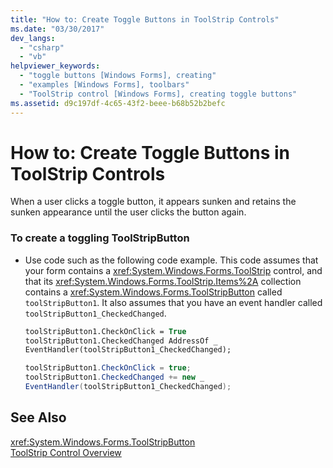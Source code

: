 ```yaml
---
title: "How to: Create Toggle Buttons in ToolStrip Controls"
ms.date: "03/30/2017"
dev_langs: 
  - "csharp"
  - "vb"
helpviewer_keywords: 
  - "toggle buttons [Windows Forms], creating"
  - "examples [Windows Forms], toolbars"
  - "ToolStrip control [Windows Forms], creating toggle buttons"
ms.assetid: d9c197df-4c65-43f2-beee-b68b52b2befc
---
```

# How to: Create Toggle Buttons in ToolStrip Controls
When a user clicks a toggle button, it appears sunken and retains the sunken appearance until the user clicks the button again.  
  
### To create a toggling ToolStripButton  
  
- Use code such as the following code example. This code assumes that your form contains a <xref:System.Windows.Forms.ToolStrip> control, and that its <xref:System.Windows.Forms.ToolStrip.Items%2A> collection contains a <xref:System.Windows.Forms.ToolStripButton> called `toolStripButton1`. It also assumes that you have an event handler called `toolStripButton1_CheckedChanged`.  
  
  ```vb  
  toolStripButton1.CheckOnClick = True  
  toolStripButton1.CheckedChanged AddressOf _  
  EventHandler(toolStripButton1_CheckedChanged);  
  ```  
  
  ```csharp  
  toolStripButton1.CheckOnClick = true;  
  toolStripButton1.CheckedChanged += new _  
  EventHandler(toolStripButton1_CheckedChanged);  
  ```  
  
## See Also  
 <xref:System.Windows.Forms.ToolStripButton>  
 [ToolStrip Control Overview](../../../../docs/framework/winforms/controls/toolstrip-control-overview-windows-forms.md)
